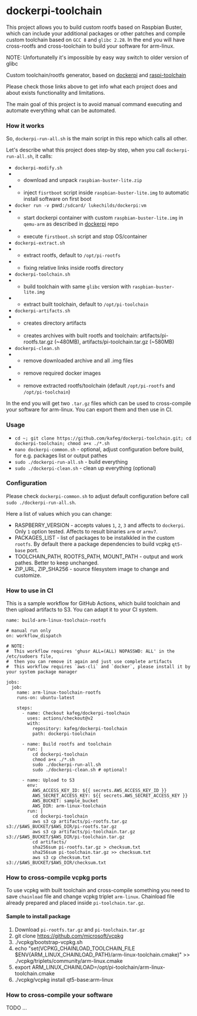 # dockerpi-toolchain

This project allows you to build custom rootfs based on Raspbian Buster, which can include your additional packages or other patches and compile custom toolchain based on `GCC 8` and `glibc 2.28`. In the end you will have cross-rootfs and cross-toolchain to build your software for arm-linux.

NOTE: Unfortunatelly it's impossible by easy way switch to older version of glibc 

Custom toolchain/rootfs generator, based on [dockerpi](https://github.com/lukechilds/dockerpi) and [raspi-toolchain](https://github.com/Pro/raspi-toolchain)

Please check those links above to get info what each project does and about exists functionality and limitations.

The main goal of this project is to avoid manual command executing and automate everything what can be automated.

### How it works
So, `dockerpi-run-all.sh` is the main script in this repo which calls all other.

Let's describe what this project does step-by step, when you call `dockerpi-run-all.sh`, it calls:
- `dockerpi-modify.sh`
- - download and unpack `raspbian-buster-lite.zip`
- - inject `fisrtboot` script inside `raspbian-buster-lite.img` to automatic install software on first boot
- `docker run -v `pwd`:/sdcard/ lukechilds/dockerpi:vm`
- - start dockerpi container with custom `raspbian-buster-lite.img` in `qemu-arm` as described in [dockerpi](https://github.com/lukechilds/dockerpi) repo
- - execute `firstboot.sh` script and stop OS/container
- `dockerpi-extract.sh` 
- - extract rootfs, default to `/opt/pi-rootfs`
- - fixing relative links inside rootfs directory
- `dockerpi-toolchain.sh` 
- - build toolchain with same `glibc` version with `raspbian-buster-lite.img`
- - extract built toolchain, default to `/opt/pi-toolchain`
- `dockerpi-artifacts.sh`
- - creates directory artifacts
- - creates archives with built rootfs and toolchain: artifacts/pi-rootfs.tar.gz (~480MB), artifacts/pi-toolchain.tar.gz (~580MB)
- `dockerpi-clean.sh`
- - remove downloaded archive and all .img files
- - remove required docker images
- - remove extracted rootfs/toolchain (default `/opt/pi-rootfs` and `/opt/pi-toolchain`)

In the end you will get two `.tar.gz` files which can be used to cross-compile your software for arm-linux. You can export them and then use in CI.

### Usage
- `cd ~; git clone https://github.com/kafeg/dockerpi-toolchain.git; cd dockerpi-toolchain; chmod a+x ./*.sh`
- `nano dockerpi-common.sh` - optional, adjust configuration before build, for e.g. packages list or output pathes
- `sudo ./dockerpi-run-all.sh` - build everything
- `sudo ./dockerpi-clean.sh` - clean up everything (optional)

### Configuration

Please check `dockerpi-common.sh` to adjust default configuration before call `sudo ./dockerpi-run-all.sh`.

Here a list of values which you can change:
- RASPBERRY_VERSION - accepts values `1`, `2`, `3` and affects to `dockerpi`. Only `1` option tested. Affects to result binaries `arm` or `armv7`.
- PACKAGES_LIST - list of packages to be instalkkled in the custom `rootfs`. By default there a package dependencies to build vcpkg `qt5-base` port.
- TOOLCHAIN_PATH, ROOTFS_PATH, MOUNT_PATH - output and work pathes. Better to keep unchanged.
- ZIP_URL, ZIP_SHA256 - source filesystem image to change and customize.

### How to use in CI

This is a sample workflow for GitHub Actions, which build toolchain and then upload artifacts to S3. You can adapt it to your CI system.

```
name: build-arm-linux-toolchain-rootfs

# manual run only
on: workflow_dispatch

# NOTE: 
#  This workflow requires 'ghusr ALL=(ALL) NOPASSWD: ALL' in the /etc/sudoers file, 
#  then you can remove it again and just use complete artifacts
#  This workflow requires `aws-cli` and `docker`, please install it by your system package manager

jobs:
  job:
    name: arm-linux-toolchain-rootfs
    runs-on: ubuntu-latest

    steps:
      - name: Checkout kafeg/dockerpi-toolchain
        uses: actions/checkout@v2
        with:
          repository: kafeg/dockerpi-toolchain
          path: dockerpi-toolchain

      - name: Build rootfs and toolchain
        run: |
          cd dockerpi-toolchain
          chmod a+x ./*.sh
          sudo ./dockerpi-run-all.sh
          sudo ./dockerpi-clean.sh # optional!

      - name: Upload to S3
        env:
          AWS_ACCESS_KEY_ID: ${{ secrets.AWS_ACCESS_KEY_ID }}
          AWS_SECRET_ACCESS_KEY: ${{ secrets.AWS_SECRET_ACCESS_KEY }}
          AWS_BUCKET: sample_bucket
          AWS_DIR: arm-linux-toolchain
        run: |
          cd dockerpi-toolchain
          aws s3 cp artifacts/pi-rootfs.tar.gz s3://$AWS_BUCKET/$AWS_DIR/pi-rootfs.tar.gz
          aws s3 cp artifacts/pi-toolchain.tar.gz s3://$AWS_BUCKET/$AWS_DIR/pi-toolchain.tar.gz
          cd artifacts/
          sha256sum pi-rootfs.tar.gz > checksum.txt
          sha256sum pi-toolchain.tar.gz >> checksum.txt
          aws s3 cp checksum.txt s3://$AWS_BUCKET/$AWS_DIR/checksum.txt
```

### How to cross-compile vcpkg ports

To use vcpkg with built toolchain and cross-compile something you need to save `chainload` file and change vcpkg triplet `arm-linux`. Chainload file already prepared and placed inside `pi-toolchain.tar.gz`.

#### Sample to install package
1. Download `pi-rootfs.tar.gz` and `pi-toolchain.tar.gz`
2. git clone https://github.com/microsoft/vcpkg
3. ./vcpkg/bootstrap-vcpkg.sh
4. echo "set(VCPKG_CHAINLOAD_TOOLCHAIN_FILE $ENV{ARM_LINUX_CHAINLOAD_PATH}/arm-linux-toolchain.cmake)" >> ./vcpkg/triplets/community/arm-linux.cmake
5. export ARM_LINUX_CHAINLOAD=/opt/pi-toolchain/arm-linux-toolchain.cmake
6. ./vcpkg/vcpkg install qt5-base:arm-linux

### How to cross-compile your software

TODO ...
